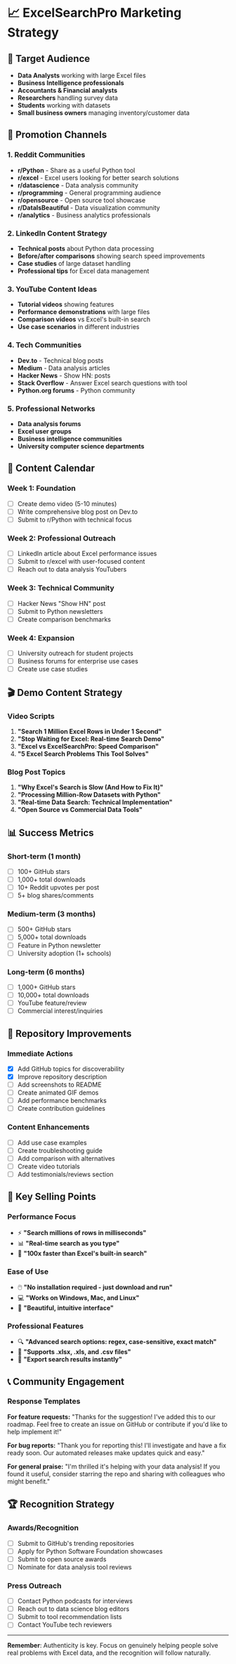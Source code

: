 # 📈 ExcelSearchPro Marketing Strategy

## 🎯 Target Audience
- **Data Analysts** working with large Excel files
- **Business Intelligence professionals**
- **Accountants & Financial analysts**
- **Researchers** handling survey data
- **Students** working with datasets
- **Small business owners** managing inventory/customer data

## 🚀 Promotion Channels

### **1. Reddit Communities**
- **r/Python** - Share as a useful Python tool
- **r/excel** - Excel users looking for better search solutions
- **r/datascience** - Data analysis community
- **r/programming** - General programming audience
- **r/opensource** - Open source tool showcase
- **r/DataIsBeautiful** - Data visualization community
- **r/analytics** - Business analytics professionals

### **2. LinkedIn Content Strategy**
- **Technical posts** about Python data processing
- **Before/after comparisons** showing search speed improvements
- **Case studies** of large dataset handling
- **Professional tips** for Excel data management

### **3. YouTube Content Ideas**
- **Tutorial videos** showing features
- **Performance demonstrations** with large files
- **Comparison videos** vs Excel's built-in search
- **Use case scenarios** in different industries

### **4. Tech Communities**
- **Dev.to** - Technical blog posts
- **Medium** - Data analysis articles
- **Hacker News** - Show HN: posts
- **Stack Overflow** - Answer Excel search questions with tool
- **Python.org forums** - Python community

### **5. Professional Networks**
- **Data analysis forums**
- **Excel user groups**
- **Business intelligence communities**
- **University computer science departments**

## 📝 Content Calendar

### **Week 1: Foundation**
- [ ] Create demo video (5-10 minutes)
- [ ] Write comprehensive blog post on Dev.to
- [ ] Submit to r/Python with technical focus

### **Week 2: Professional Outreach**
- [ ] LinkedIn article about Excel performance issues
- [ ] Submit to r/excel with user-focused content
- [ ] Reach out to data analysis YouTubers

### **Week 3: Technical Community**
- [ ] Hacker News "Show HN" post
- [ ] Submit to Python newsletters
- [ ] Create comparison benchmarks

### **Week 4: Expansion**
- [ ] University outreach for student projects
- [ ] Business forums for enterprise use cases
- [ ] Create use case studies

## 🎬 Demo Content Strategy

### **Video Scripts**
1. **"Search 1 Million Excel Rows in Under 1 Second"**
2. **"Stop Waiting for Excel: Real-time Search Demo"**
3. **"Excel vs ExcelSearchPro: Speed Comparison"**
4. **"5 Excel Search Problems This Tool Solves"**

### **Blog Post Topics**
1. **"Why Excel's Search is Slow (And How to Fix It)"**
2. **"Processing Million-Row Datasets with Python"**
3. **"Real-time Data Search: Technical Implementation"**
4. **"Open Source vs Commercial Data Tools"**

## 📊 Success Metrics

### **Short-term (1 month)**
- [ ] 100+ GitHub stars
- [ ] 1,000+ total downloads
- [ ] 10+ Reddit upvotes per post
- [ ] 5+ blog shares/comments

### **Medium-term (3 months)**
- [ ] 500+ GitHub stars
- [ ] 5,000+ total downloads
- [ ] Feature in Python newsletter
- [ ] University adoption (1+ schools)

### **Long-term (6 months)**
- [ ] 1,000+ GitHub stars
- [ ] 10,000+ total downloads
- [ ] YouTube feature/review
- [ ] Commercial interest/inquiries

## 🔧 Repository Improvements

### **Immediate Actions**
- [x] Add GitHub topics for discoverability
- [x] Improve repository description
- [ ] Add screenshots to README
- [ ] Create animated GIF demos
- [ ] Add performance benchmarks
- [ ] Create contribution guidelines

### **Content Enhancements**
- [ ] Add use case examples
- [ ] Create troubleshooting guide
- [ ] Add comparison with alternatives
- [ ] Create video tutorials
- [ ] Add testimonials/reviews section

## 🎯 Key Selling Points

### **Performance Focus**
- ⚡ **"Search millions of rows in milliseconds"**
- 📊 **"Real-time search as you type"**
- 🚀 **"100x faster than Excel's built-in search"**

### **Ease of Use**
- 🖱️ **"No installation required - just download and run"**
- 💻 **"Works on Windows, Mac, and Linux"**
- 🎨 **"Beautiful, intuitive interface"**

### **Professional Features**
- 🔍 **"Advanced search options: regex, case-sensitive, exact match"**
- 📁 **"Supports .xlsx, .xls, and .csv files"**
- 💾 **"Export search results instantly"**

## 📞 Community Engagement

### **Response Templates**

**For feature requests:**
"Thanks for the suggestion! I've added this to our roadmap. Feel free to create an issue on GitHub or contribute if you'd like to help implement it!"

**For bug reports:**
"Thank you for reporting this! I'll investigate and have a fix ready soon. Our automated releases make updates quick and easy."

**For general praise:**
"I'm thrilled it's helping with your data analysis! If you found it useful, consider starring the repo and sharing with colleagues who might benefit."

## 🏆 Recognition Strategy

### **Awards/Recognition**
- [ ] Submit to GitHub's trending repositories
- [ ] Apply for Python Software Foundation showcases
- [ ] Submit to open source awards
- [ ] Nominate for data analysis tool reviews

### **Press Outreach**
- [ ] Contact Python podcasts for interviews
- [ ] Reach out to data science blog editors
- [ ] Submit to tool recommendation lists
- [ ] Contact YouTube tech reviewers

---

**Remember**: Authenticity is key. Focus on genuinely helping people solve real problems with Excel data, and the recognition will follow naturally.
